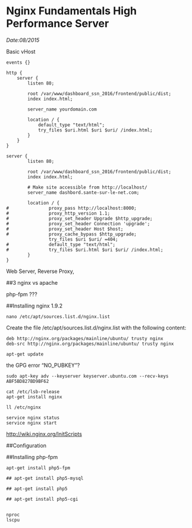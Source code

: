 Nginx Fundamentals High Performance Server
===

*Date:08/2015*

Basic vHost

```
events {}

http {
    server {
        listen 80;

        root /var/www/dashboard_ssn_2016/frontend/public/dist;
        index index.html;

        server_name yourdomain.com

        location / {
            default_type "text/html";
            try_files $uri.html $uri $uri/ /index.html;
        }
    }
}    
```

```
server {
        listen 80;

        root /var/www/dashboard_ssn_2016/frontend/public/dist;
        index index.html;

        # Make site accessible from http://localhost/
        server_name dashbord.sante-sur-le-net.com;

        location / {
#               proxy_pass http://localhost:8000;
#               proxy_http_version 1.1;
#               proxy_set_header Upgrade $http_upgrade;
#               proxy_set_header Connection 'upgrade';
#               proxy_set_header Host $host;
#               proxy_cache_bypass $http_upgrade;
                try_files $uri $uri/ =404;
#               default_type "text/html";
#               try_files $uri.html $uri $uri/ /index.html;
        }
}
```

Web Server, Reverse Proxy,

##3 nginx vs apache

php-fpm ???

##Installing nginx 1.9.2

    nano /etc/apt/sources.list.d/nginx.list

Create the file /etc/apt/sources.list.d/nginx.list with the following content:

    deb http://nginx.org/packages/mainline/ubuntu/ trusty nginx
    deb-src http://nginx.org/packages/mainline/ubuntu/ trusty nginx

    apt-get update

the GPG error “NO_PUBKEY”?

    sudo apt-key adv --keyserver keyserver.ubuntu.com --recv-keys ABF5BD827BD9BF62

    cat /etc/lsb-release
    apt-get install nginx

    ll /etc/nginx

    service nginx status
    service nginx start

http://wiki.nginx.org/InitScripts

##Configuration

##Installing php-fpm

    apt-get install php5-fpm

    ## apt-get install php5-mysql

    ## apt-get install php5

    ## apt-get install php5-cgi


    nproc
    lscpu